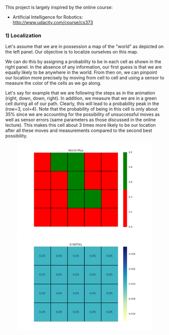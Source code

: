 This project is largely inspired by the online course:
- Artificial Intelligence for Robotics: http://www.udacity.com/course/cs373

### 1) Localization

Let's assume that we are in possession a map of the "world" as depicted on the left panel.  Our objective is to localize ourselves on this map.  

We can do this by assigning a probability to be in each cell as shown in the right panel.  In the absence of any information, our first guess is that we are equally likely to be anywhere in the world.  From then on, we can pinpoint our location more precisely by moving from cell to cell and using a sensor to measure the color of the cells as we go along.

Let's say for example that we are following the steps as in the animation (right, down, down, right).  In addition, we measure that we are in a green cell during all of our path.  Clearly, this will lead to a probability peak in the (row=3, col=4).  Note that the probability of being in this cell is only about 35% since we are accounting for the possibility of unsuccessful moves as well as sensor errors (same parameters as those discussed in the online lecture).  This makes this cell about 3 times more likely to be our location after all these moves and measurements compared to the second best possibility.

<p align="center">
<img src="Localization/Animation/worldMap.png" width="430"/>
<img src="Localization/Animation/animatedLocalizer.gif" width="430"/>
</p>
